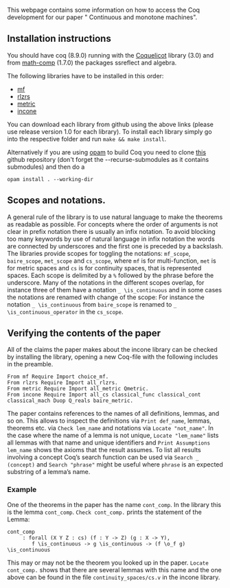 This webpage contains some information on how to access the Coq development for our paper " Continuous and monotone machines".

## Installation instructions
You should have coq (8.9.0) running with the [Coquelicot](http://coquelicot.saclay.inria.fr/) library (3.0) and from [math-comp](https://math-comp.github.io/math-comp/) (1.7.0) the packages ssreflect and algebra. 

The following libraries have to be installed in this order:
- [mf](https://github.com/FlorianSteinberg/mf/tree/v1.0) 
- [rlzrs](https://github.com/FlorianSteinberg/rlzrs/tree/v1.0)
- [metric](https://github.com/FlorianSteinberg/metric/tree/v1.0)
- [incone](https://github.com/FlorianSteinberg/incone/tree/v1.0)

You can download each library from github using the above links (please use release version 1.0 for each library).
To install each library simply go into the respective folder and run 
`make && make install`.

Alternatively if you are using [opam](https://coq.inria.fr/opam-using.html) to build Coq
you need to clone [this](https://github.com/holgerthies/continuity) github repository (don't forget the --recurse-submodules as it contains submodules) and then do a

`opam install . --working-dir`

## Scopes and notations.

A general rule of the library is to use natural language to make the theorems as readable as possible.
For concepts where the order of arguments is not clear in prefix notation there is usually an infix notation.
To avoid blocking too many keywords by use of natural language in infix notation the words are connected by underscores and the first one is preceded by a backslash.
The libraries provide scopes for toggling the notations:
`mf_scope`, `baire_scope`, `met_scope` and `cs_scope`, where `mf` is for multi-function, `met` is for metric spaces and `cs` is for continuity spaces, that is represented spaces.
Each scope is delimited by a `%` followed by the phrase before the underscore.
Many of the notations in the different scopes overlap, for instance three of them have a notation `_ \is_continuous` and in some cases the notations are renamed with change of the scope:
For instance the notation `_ \is_continuous` from `baire_scope` is renamed to `_ \is_continuous_operator` in the `cs_scope`.

## Verifying the contents of the paper
All of the claims the paper makes about the incone library can be checked by installing the library, opening a new
Coq-file with the following includes in the preamble.
```
From mf Require Import choice_mf.
From rlzrs Require Import all_rlzrs.
From metric Require Import all_metric Qmetric.
From incone Require Import all_cs classical_func classical_cont classical_mach Duop Q_reals baire_metric.
```

The paper contains references to the names of all definitions, lemmas, and so on. 
This allows to inspect the definitions via `Print def_name`, lemmas, theorems etc. via `Check lem_name` and notations via `Locate "not_name"`. 
In the case where the name of a lemma is not unique, `Locate "lem_name"` lists all lemmas with that name and unique identifiers and `Print Assumptions lem_name` shows the axioms that the result assumes. 
To list all results involving a concept Coq’s search function can be used via `Search _ (concept)` and `Search "phrase"` might be useful where `phrase` is an expected substring of a lemma’s name.

### Example
One of the theorems in the paper has the name `cont_comp`.
In the library this is the lemma `cont_comp`.
`Check cont_comp.` prints the statement of the Lemma:
```
cont_comp
     : forall (X Y Z : cs) (f : Y -> Z) (g : X -> Y), 
        f \is_continuous -> g \is_continuous -> (f \o_f g) \is_continuous
```
This may or may not be the theorem you looked up in the paper.
`Locate cont_comp.` shows that there are several lemmas with this name and the one above can be found in the file `continuity_spaces/cs.v` in the incone library.
